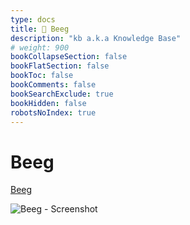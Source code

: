 ```yaml
---
type: docs
title: 🔷 Beeg
description: "kb a.k.a Knowledge Base"
# weight: 900
bookCollapseSection: false
bookFlatSection: false
bookToc: false
bookComments: false
bookSearchExclude: true
bookHidden: false
robotsNoIndex: true
---
```


# Beeg

[Beeg](https://beeg.com/?nt)

![Beeg - Screenshot](@img/beeg-screenshot.avif)
